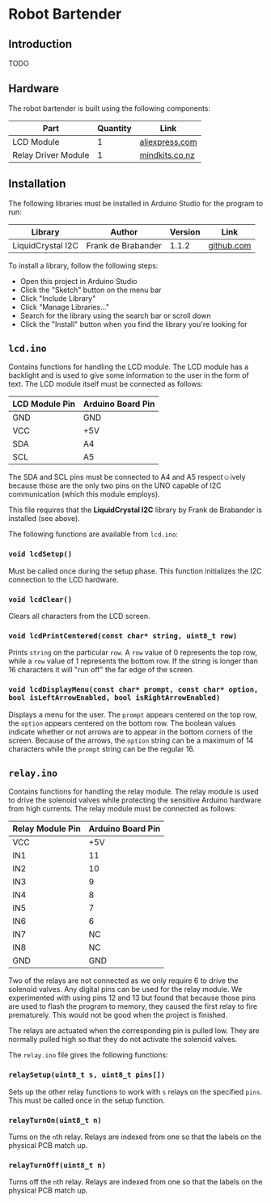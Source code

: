 # Robot Bartender

## Introduction

TODO

## Hardware

The robot bartender is built using the following components:

| Part                | Quantity | Link                                                                                                                                             |
| ------------------- | -------- | ------------------------------------------------------------------------------------------------------------------------------------------------ |
| LCD Module          | 1        | [aliexpress.com](https://www.aliexpress.com/item/1PCS-LCD-module-Blue-screen-IIC-I2C-1602-for-arduino-1602-LCD-UNO-r3-mega2560/32763867041.html) |
| Relay Driver Module | 1        | [mindkits.co.nz](http://www.mindkits.co.nz/store/p/9318-8-Channel-Relay-Module-10A.aspx)                                                         |


## Installation

The following libraries must be installed in Arduino Studio for the program to run:

| Library            | Author             | Version | Link                                                             |
| ------------------ | ------------------ | ------- | ---------------------------------------------------------------- |
| LiquidCrystal I2C  | Frank de Brabander | 1.1.2   | [github.com](https://github.com/marcoschwartz/LiquidCrystal_I2C) |

To install a library, follow the following steps:

- Open this project in Arduino Studio
- Click the "Sketch" button on the menu bar
- Click "Include Library"
- Click "Manage Libraries..."
- Search for the library using the search bar or scroll down
- Click the "Install" button when you find the library you're looking for

## `lcd.ino`

Contains functions for handling the LCD module. The LCD module has a backlight and is used to give some information to the user in the form of text. The LCD module itself must be connected as follows:

| LCD Module Pin | Arduino Board Pin |
| ---------------| ----------------- |
| GND            | GND               |
| VCC            | +5V               |
| SDA            | A4                |
| SCL            | A5                |

The SDA and SCL pins must be connected to A4 and A5 respect☺ively because those are the only two pins on the UNO capable of I2C communication (which this module employs).

This file requires that the **LiquidCrystal I2C** library by Frank de Brabander is installed (see above).

The following functions are available from `lcd.ino`:

### `void lcdSetup()`
Must be called once during the setup phase. This function initializes the I2C connection to the LCD hardware.


### `void lcdClear()`
Clears all characters from the LCD screen.


### `void lcdPrintCentered(const char* string, uint8_t row)`
Prints `string` on the particular `row`. A `row` value of 0 represents the top row, while a `row` value of 1 represents the bottom row. If the string is longer than 16 characters it will "run off" the far edge of the screen.

### `void lcdDisplayMenu(const char* prompt, const char* option, bool isLeftArrowEnabled, bool isRightArrowEnabled)`
Displays a menu for the user. The `prompt` appears centered on the top row, the `option` appears centered on the bottom row. The boolean values indicate whether or not arrows are to appear in the bottom corners of the screen. Because of the arrows, the `option` string can be a maximum of 14 characters while the `prompt` string can be the regular 16.

## `relay.ino`

Contains functions for handling the relay module. The relay module is used to drive the solenoid valves while protecting the sensitive Arduino hardware from high currents. The relay module must be connected as follows:

| Relay Module Pin | Arduino Board Pin |
| ---------------- | ----------------- |
| VCC              | +5V               |
| IN1              | 11                |
| IN2              | 10                |
| IN3              | 9                 |
| IN4              | 8                 |
| IN5              | 7                 |
| IN6              | 6                 |
| IN7              | NC                |
| IN8              | NC                |
| GND              | GND               |

Two of the relays are not connected as we only require 6 to drive the solenoid valves. Any digital pins can be used for the relay module. We experimented with using pins 12 and 13 but found that because those pins are used to flash the program to memory, they caused the first relay to fire prematurely. This would not be good when the project is finished.

The relays are actuated when the corresponding pin is pulled low. They are normally pulled high so that they do not activate the solenoid valves.

The `relay.ino` file gives the following functions:

### `relaySetup(uint8_t s, uint8_t pins[])`
Sets up the other relay functions to work with `s` relays on the specified `pins`. This must be called once in the setup function.

### `relayTurnOn(uint8_t n)`
Turns on the `n`th relay. Relays are indexed from one so that the labels on the physical PCB match up.

### `relayTurnOff(uint8_t n)`
Turns off the `n`th relay. Relays are indexed from one so that the labels on the physical PCB match up.